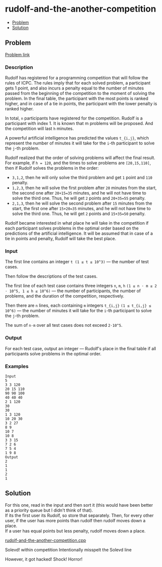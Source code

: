 # rudolf-and-the-another-competition
- [Problem](#problem)
- [Solution](#solution)

## Problem
[Problem link](https://codeforces.com/contest/1846/problem/C#)

### Description
Rudolf has registered for a programming competition that will follow the rules of ICPC. The rules imply that for each solved problem, a participant gets 1 point, and also incurs a penalty equal to the number of minutes passed from the beginning of the competition to the moment of solving the problem. In the final table, the participant with the most points is ranked higher, and in case of a tie in points, the participant with the lower penalty is ranked higher.

In total, `n` participants have registered for the competition. Rudolf is a participant with index 1. It is known that m problems will be proposed. And the competition will last `h` minutes.

A powerful artificial intelligence has predicted the values `t_{i,j}`, which represent the number of minutes it will take for the `i`-th participant to solve the `j`-th problem.

Rudolf realized that the order of solving problems will affect the final result. For example, if `h = 120`, and the times to solve problems are `[20,15,110]`, then if Rudolf solves the problems in the order:
- `3,1,2`, then he will only solve the third problem and get `1` point and `110` penalty.
- `1,2,3`, then he will solve the first problem after `20` minutes from the start, the second one after `20+15=35` minutes, and he will not have time to solve the third one. Thus, he will get `2` points and `20+35=55` penalty.
- `2,1,3`, then he will solve the second problem after `15` minutes from the start, the first one after `15+20=35` minutes, and he will not have time to solve the third one. Thus, he will get `2` points and `15+35=50` penalty. 

Rudolf became interested in what place he will take in the competition if each participant solves problems in the optimal order based on the predictions of the artificial intelligence. It will be assumed that in case of a tie in points and penalty, Rudolf will take the best place.

### Input
The first line contains an integer `t (1 ≤ t ≤ 10^3)` — the number of test cases.

Then follow the descriptions of the test cases.

The first line of each test case contains three integers `n`, `m`, `h` `(1 ≤ n ⋅ m ≤ 2 ⋅ 10^5, 1 ≤ h ≤ 10^6)` — the number of participants, the number of problems, and the duration of the competition, respectively.

Then there are `n` lines, each containing `m` integers `t_{i,j}` `(1 ≤ t_{i,j} ≤ 10^6)` — the number of minutes it will take for the `i`-th participant to solve the `j`-th problem.

The sum of `n⋅m` over all test cases does not exceed `2⋅10^5`.

### Output
For each test case, output an integer — Rudolf's place in the final table if all participants solve problems in the optimal order.

### Examples
```
Input
5
3 3 120
20 15 110
90 90 100
40 40 40
2 1 120
30
30
1 3 120
10 20 30
3 2 27
8 9
10 7
10 8
3 3 15
7 2 6
7 5 4
1 9 8
Output
2
1
1
2
1
```

## Solution

For this one, read in the input and then sort it (this would have been better as a priority queue but I didn't think of that).  
If its the first user its Rudolf, so store that separately.
Then, for every other user, if the user has more points than rudolf then rudolf moves down a place.  
If a user has equal points but less penalty, rudolf moves down a place.  

[rudolf-and-the-another-competition.cpp](rudolf-and-the-another-competition.cpp)

Solevd! within competition
Intentionally misspelt the Solevd line

However, it got hacked! Shock! Horror!